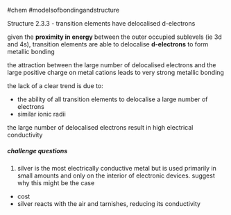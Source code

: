 #chem #modelsofbondingandstructure 

Structure 2.3.3 - transition elements have delocalised $\text{d}$-electrons

given the **proximity in energy** between the outer occupied sublevels (ie 3d and 4s), transition elements are able to delocalise **d-electrons** to form metallic bonding

the attraction between the large number of delocalised electrons and the large positive charge on metal cations leads to very strong metallic bonding

the lack of a clear trend is due to:
- the ability of all transition elements to delocalise a large number of electrons
- similar ionic radii

the large number of delocalised electrons result in high electrical conductivity

##### challenge questions
1. silver is the most electrically conductive metal but is used primarily in small amounts and only on the interior of electronic devices. suggest why this might be the case

- cost
- silver reacts with the air and tarnishes, reducing its conductivity